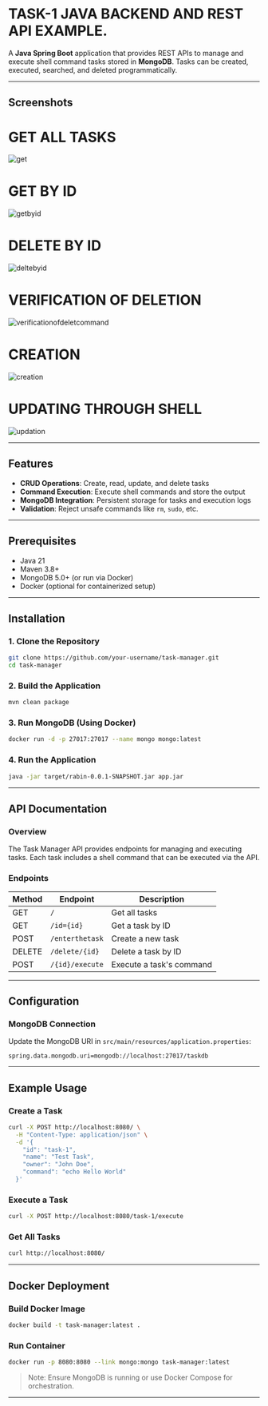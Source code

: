 
# TASK-1 JAVA BACKEND AND REST API EXAMPLE. 

A **Java Spring Boot** application that provides REST APIs to manage and execute shell command tasks stored in **MongoDB**. Tasks can be created, executed, searched, and deleted programmatically.

---

## Screenshots

# GET ALL TASKS
![get](https://github.com/user-attachments/assets/5aac6b89-6f65-4bc7-88ea-50a2f843cb2a)

# GET BY ID
![getbyid](https://github.com/user-attachments/assets/f60f7d02-e0c4-488f-8c7d-0d67a199c435)

# DELETE BY ID
![deltebyid](https://github.com/user-attachments/assets/3d49bddd-707e-436b-a194-e9e70dae11c0)

# VERIFICATION OF DELETION
![verificationofdeletcommand](https://github.com/user-attachments/assets/e9d1acf7-9122-42aa-a7b9-fdb8ad90946f)

# CREATION
![creation](https://github.com/user-attachments/assets/05870559-3b2e-4b97-9a9d-4af8658ccdbb)

# UPDATING THROUGH SHELL
![updation](https://github.com/user-attachments/assets/d22f3ea0-473e-4630-b503-85b7389b6fe5)

---

## Features

*  **CRUD Operations**: Create, read, update, and delete tasks
*  **Command Execution**: Execute shell commands and store the output
*  **MongoDB Integration**: Persistent storage for tasks and execution logs
*  **Validation**: Reject unsafe commands like `rm`, `sudo`, etc.

---

##  Prerequisites

* Java 21
* Maven 3.8+
* MongoDB 5.0+ (or run via Docker)
* Docker (optional for containerized setup)

---

##  Installation

### 1. Clone the Repository

```bash
git clone https://github.com/your-username/task-manager.git
cd task-manager
```

### 2. Build the Application

```bash
mvn clean package
```

### 3. Run MongoDB (Using Docker)

```bash
docker run -d -p 27017:27017 --name mongo mongo:latest
```

### 4. Run the Application

```bash
java -jar target/rabin-0.0.1-SNAPSHOT.jar app.jar
```

---

##  API Documentation

### Overview

The Task Manager API provides endpoints for managing and executing tasks. Each task includes a shell command that can be executed via the API.

### Endpoints

| Method | Endpoint                     | Description              |
| ------ | ---------------------------- | ------------------------ |
| GET    | `/`                          | Get all tasks            |
| GET    | `/id={id}`                   | Get a task by ID         |
| POST   | `/enterthetask`              | Create a new task        |
| DELETE | `/delete/{id}`               | Delete a task by ID      |
| POST   | `/{id}/execute`              | Execute a task's command |

---

##  Configuration

### MongoDB Connection

Update the MongoDB URI in `src/main/resources/application.properties`:

```properties
spring.data.mongodb.uri=mongodb://localhost:27017/taskdb
```

---

## Example Usage

### Create a Task

```bash
curl -X POST http://localhost:8080/ \
  -H "Content-Type: application/json" \
  -d '{
    "id": "task-1",
    "name": "Test Task",
    "owner": "John Doe",
    "command": "echo Hello World"
  }'
```

### Execute a Task

```bash
curl -X POST http://localhost:8080/task-1/execute
```

###  Get All Tasks

```bash
curl http://localhost:8080/
```

---

## Docker Deployment

### Build Docker Image

```bash
docker build -t task-manager:latest .
```

### Run Container

```bash
docker run -p 8080:8080 --link mongo:mongo task-manager:latest
```

> Note: Ensure MongoDB is running or use Docker Compose for orchestration.

---






